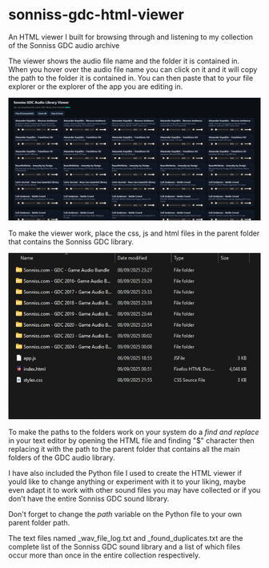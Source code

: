 # sonniss-gdc-html-viewer
An HTML viewer I built for browsing through and listening to my collection of the Sonniss GDC audio archive

The viewer shows the audio file name and the folder it is contained in.
When you hover over the audio file name you can click on it and it will copy the path to the folder it is contained in.
You can then paste that to your file explorer or the explorer of the app you are editing in.

![Image 1](fig2.png "Viewer UI")

To make the viewer work, place the css, js and html files in the parent folder that contains the Sonniss GDC library.

![Image 2](fig1.png "How to arrange")

To make the paths to the folders work on your system do a _find and replace_ in your text editor by opening the HTML file and finding "$" character then
replacing it with the path to the parent folder that contains all the main folders of the GDC audio library.

I have also included the Python file I used to create the HTML viewer if yould like to change anything or experiment with it to your liking, maybe even adapt it to
work with other sound files you may have collected or if you don't have the entire Sonniss GDC sound library.

Don't forget to change the _path_ variable on the Python file to your own parent folder path.

The text files named _wav_file_log.txt  and _found_duplicates.txt are the complete list of the Sonniss GDC sound library and a list of which files
occur more than once in the entire collection respectively.
